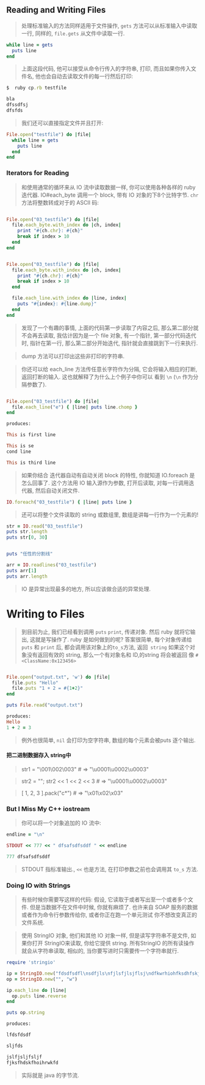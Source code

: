 ## Reading and Writing Files


> 处理标准输入的方法同样适用于文件操作, `gets` 方法可以从标准输入中读取一行, 同样的, `file.gets` 从文件中读取一行.

```ruby
while line = gets
  puts line
end
```

> 上面这段代码, 他可以接受从命令行传入的字符串, 打印, 而且如果你传入文件名, 他也会自动去读取文件的每一行然后打印:

```ruby
$  ruby cp.rb testfile

bla
dfssdfsj
dfsfds

```

> 我们还可以直接指定文件并且打开:

```ruby
File.open("testfile") do |file|
  while line = gets
    puts line
  end
end
```


### Iterators for Reading

> 和使用通常的循环来从 IO 流中读取数据一样, 你可以使用各种各样的 ruby 迭代器. IO#each_byte 调用一个 block, 带有 IO 对象的下8个比特字节. `chr` 方法将整数转成对于的 ASCII 码:

```ruby

File.open("03_testfile") do |file|
  file.each_byte.with_index do |ch, index|
    print "#{ch.chr}: #{ch}"
    break if index > 10
  end
end

```

```ruby

File.open("03_testfile") do |file|
  file.each_byte.with_index do |ch, index|
    print "#{ch.chr}: #{ch}"
    break if index > 10
  end

  file.each_line.with_index do |line, index|
    puts "#{index}: #{line.dump}"
  end
end

```
> 发现了一个有趣的事情, 上面的代码第一步读取了内容之后, 那么第二部分就不会再去读取, 我估计因为是一个 file 对象, 有一个指针, 第一部分代码迭代时, 指针在第一行, 那么第二部分开始迭代, 指针就会直接跳到下一行来执行.

> dump 方法可以打印出这些非打印的字符串.

> 你还可以给 each_line 方法传任意长字符作为分隔, 它会将输入相应的打断, 返回打断的输入. 这也就解释了为什么上个例子中你可以 看到 `\n` (`\n` 作为分隔参数了).

```ruby

File.open("03_testfile") do |file|
  file.each_line("e") { |line| puts line.chomp }
end

produces:

This is first line

This is se
cond line

This is third line

```

> 如果你结合 迭代器自动有自动关闭 block 的特性, 你就知道 IO.foreach 是怎么回事了. 这个方法用 IO 输入源作为参数, 打开后读取, 对每一行调用迭代器, 然后自动关闭文件.

```ruby
IO.foreach("03_testfile") { |line| puts line }
```

> 还可以将整个文件读取的 string 或数组里, 数组是讲每一行作为一个元素的!

```ruby
str = IO.read("03_testfile")
puts str.length
puts str[0, 30]


puts "任性的分割线"

arr = IO.readlines("03_testfile")
puts arr[1]
puts arr.length

```

> IO 是异常出现最多的地方, 所以应该做合适的异常处理.



# Writing to Files

> 到目前为止, 我们已经看到调用 `puts` `print`, 传递对象. 然后 ruby 就将它输出, 这就是写操作了. ruby 是如何做到的呢? 答案很简单, 每个对象传递给 `puts` 和 `print` 后, 都会调用该对象上的`to_s`方法, 返回` string` 如果这个对象没有返回有效的 string, 那么一个有对象名和 ID,的string 将会被返回 像 `#<ClassName:0x123456>`

```ruby

File.open("output.txt", 'w') do |file|
  file.puts "Hello"
  file.puts "1 + 2 = #{1+2}"
end

puts File.read("output.txt")

produces:
Hello
1 + 2 = 3

```

> 例外也很简单, `nil` 会打印为空字符串, 数组的每个元素会被puts 逐个输出. 

#### 把二进制数据存入 string中

> str1 = "\001\002\003" # => "\u0001\u0002\u0003"

> str2 = ""; str2 << 1 << 2 << 3 # => "\u0001\u0002\u0003"

> [ 1, 2, 3  ].pack("c*") # => "\x01\x02\x03"


### But I Miss My C++ iostream

> 你可以将一个对象追加的 IO 流中:

```ruby
endline = "\n"

STDOUT << 777 << " dfsafsdfsddf " << endline

777 dfsafsdfsddf
```
> STDOUT 指标准输出., `<<` 也是方法, 在打印参数之前也会调用其 `to_s` 方法.

### Doing IO with Strings

> 有些时候你需要写这样的代码: 假设, 它读取于或者写出至一个或者多个文件. 但是当数据不在文件中时候, 你就有麻烦了. 也许来自 SOAP 服务的数据或者作为命令行参数传给你, 或者你正在跑一个单元测试 你不想改变真正的文件系统.

> 使用 StringIO 对象, 他们和其他 IO 对象一样, 但是读写字符串不是文件, 如果你打开 StringIO来读取, 你给它提供 string. 所有StringIO 的所有读操作就会从字符串读取, 相似的, 当你要写进时只需要传一个字符串就行.

```ruby
require 'stringio'

ip = StringIO.new("fdsdfsdfl\nsdfjls\nfjlsfjlsjflsj\ndfkwrhiohfksdhfskjf");
op = StringIO.new("", "w")

ip.each_line do |line|
  op.puts line.reverse
end

puts op.string

produces:

lfdsfdsdf

sljfds

jslfjsljfsljf
fjksfhdskfhoihrwkfd
```

> 实际就是 java 的字节流.

